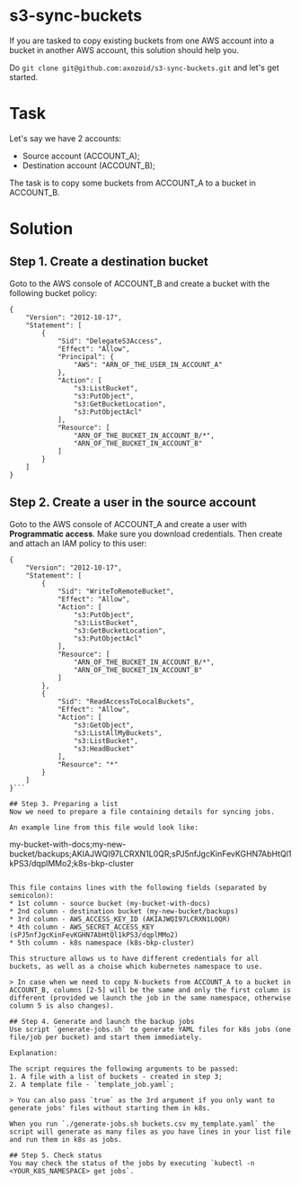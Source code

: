 # s3-sync-buckets

If you are tasked to copy existing buckets from one AWS account into a bucket in another AWS account, this solution should help you. 

Do `git clone git@github.com:axozoid/s3-sync-buckets.git` and let's get started.

# Task

Let's say we have 2 accounts:
- Source account (ACCOUNT_A);
- Destination account (ACCOUNT_B);

The task is to copy some buckets from ACCOUNT_A to a bucket in ACCOUNT_B.

# Solution

## Step 1. Create a destination bucket

Goto to the AWS console of ACCOUNT_B and create a bucket with the following bucket policy:

```
{
    "Version": "2012-10-17",
    "Statement": [
        {
            "Sid": "DelegateS3Access",
            "Effect": "Allow",
            "Principal": {
                "AWS": "ARN_OF_THE_USER_IN_ACCOUNT_A"
            },
            "Action": [
                "s3:ListBucket",
                "s3:PutObject",
                "s3:GetBucketLocation",
                "s3:PutObjectAcl"
            ],
            "Resource": [
                "ARN_OF_THE_BUCKET_IN_ACCOUNT_B/*",
                "ARN_OF_THE_BUCKET_IN_ACCOUNT_B"
            ]
        }
    ]
}
```


## Step 2. Create a user in the source account

Goto to the AWS console of ACCOUNT_A and create a user with **Programmatic access**. Make sure you download credentials.
Then create and attach an IAM policy to this user:

```
{
    "Version": "2012-10-17",
    "Statement": [
        {
            "Sid": "WriteToRemoteBucket",
            "Effect": "Allow",
            "Action": [
                "s3:PutObject",
                "s3:ListBucket",
                "s3:GetBucketLocation",
                "s3:PutObjectAcl"
            ],
            "Resource": [
                "ARN_OF_THE_BUCKET_IN_ACCOUNT_B/*",
                "ARN_OF_THE_BUCKET_IN_ACCOUNT_B"
            ]
        },
        {
            "Sid": "ReadAccessToLocalBuckets",
            "Effect": "Allow",
            "Action": [
                "s3:GetObject",
                "s3:ListAllMyBuckets",
                "s3:ListBucket",
                "s3:HeadBucket"
            ],
            "Resource": "*"
        }
    ]
}```

## Step 3. Preparing a list
Now we need to prepare a file containing details for syncing jobs.

An example line from this file would look like:

```
my-bucket-with-docs;my-new-bucket/backups;AKIAJWQI97LCRXN1L0QR;sPJ5nfJgcKinFevKGHN7AbHtQl1kPS3/dqplMMo2;k8s-bkp-cluster
```

This file contains lines with the following fields (separated by semicolon):
* 1st column - source bucket (my-bucket-with-docs)
* 2nd column - destination bucket (my-new-bucket/backups)
* 3rd column - AWS_ACCESS_KEY_ID (AKIAJWQI97LCRXN1L0QR)
* 4th column - AWS_SECRET_ACCESS_KEY (sPJ5nfJgcKinFevKGHN7AbHtQl1kPS3/dqplMMo2)
* 5th column - k8s namespace (k8s-bkp-cluster)

This structure allows us to have different credentials for all buckets, as well as a choise which kubernetes namespace to use.

> In case when we need to copy N-buckets from ACCOUNT_A to a bucket in ACCOUNT_B, columns [2-5] will be the same and only the first column is different (provided we launch the job in the same namespace, otherwise column 5 is also changes).

## Step 4. Generate and launch the backup jobs
Use script `generate-jobs.sh` to generate YAML files for k8s jobs (one file/job per bucket) and start them immediately.

Explanation:

The script requires the following arguments to be passed:
1. A file with a list of buckets - created in step 3;
2. A template file - `template_job.yaml`;

> You can also pass `true` as the 3rd argument if you only want to generate jobs' files without starting them in k8s.

When you run `./generate-jobs.sh buckets.csv my_template.yaml` the script will generate as many files as you have lines in your list file and run them in k8s as jobs.

## Step 5. Check status
You may check the status of the jobs by executing `kubectl -n <YOUR_K8S_NAMESPACE> get jobs`. 
